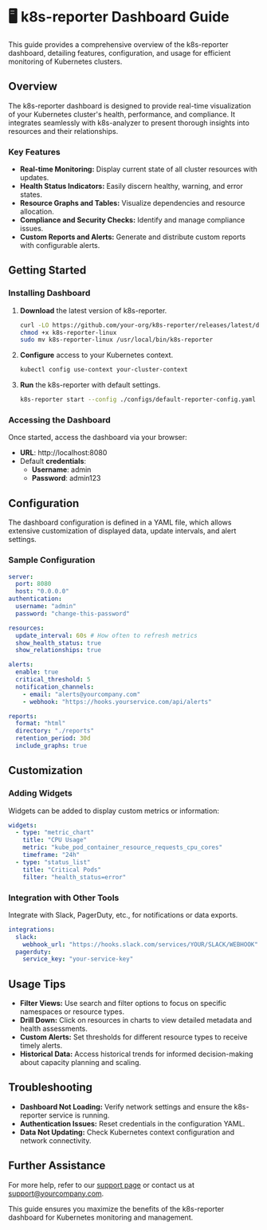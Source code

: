 # 🖥️ k8s-reporter Dashboard Guide

This guide provides a comprehensive overview of the k8s-reporter dashboard, detailing features, configuration, and usage for efficient monitoring of Kubernetes clusters.

## Overview

The k8s-reporter dashboard is designed to provide real-time visualization of your Kubernetes cluster's health, performance, and compliance. It integrates seamlessly with k8s-analyzer to present thorough insights into resources and their relationships.

### Key Features
- **Real-time Monitoring:** Display current state of all cluster resources with updates.
- **Health Status Indicators:** Easily discern healthy, warning, and error states.
- **Resource Graphs and Tables:** Visualize dependencies and resource allocation.
- **Compliance and Security Checks:** Identify and manage compliance issues.
- **Custom Reports and Alerts:** Generate and distribute custom reports with configurable alerts.

## Getting Started

### Installing Dashboard

1. **Download** the latest version of k8s-reporter.
   ```bash
   curl -LO https://github.com/your-org/k8s-reporter/releases/latest/download/k8s-reporter-linux
   chmod +x k8s-reporter-linux
   sudo mv k8s-reporter-linux /usr/local/bin/k8s-reporter
   ```

2. **Configure** access to your Kubernetes context.
   ```bash
   kubectl config use-context your-cluster-context
   ```

3. **Run** the k8s-reporter with default settings.
   ```bash
   k8s-reporter start --config ./configs/default-reporter-config.yaml
   ```

### Accessing the Dashboard

Once started, access the dashboard via your browser:
- **URL**: http://localhost:8080
- Default **credentials**: 
  - **Username**: admin
  - **Password**: admin123

## Configuration

The dashboard configuration is defined in a YAML file, which allows extensive customization of displayed data, update intervals, and alert settings.

### Sample Configuration

```yaml
server:
  port: 8080
  host: "0.0.0.0"
authentication:
  username: "admin"
  password: "change-this-password"

resources:
  update_interval: 60s # How often to refresh metrics
  show_health_status: true
  show_relationships: true

alerts:
  enable: true
  critical_threshold: 5
  notification_channels:
    - email: "alerts@yourcompany.com"
    - webhook: "https://hooks.yourservice.com/api/alerts"

reports:
  format: "html"
  directory: "./reports"
  retention_period: 30d
  include_graphs: true

```

## Customization

### Adding Widgets

Widgets can be added to display custom metrics or information:

```yaml
widgets:
  - type: "metric_chart"
    title: "CPU Usage"
    metric: "kube_pod_container_resource_requests_cpu_cores"
    timeframe: "24h"
  - type: "status_list"
    title: "Critical Pods"
    filter: "health_status=error"
```

### Integration with Other Tools

Integrate with Slack, PagerDuty, etc., for notifications or data exports.
```yaml
integrations:
  slack:
    webhook_url: "https://hooks.slack.com/services/YOUR/SLACK/WEBHOOK"
  pagerduty:
    service_key: "your-service-key"
```

## Usage Tips

- **Filter Views:** Use search and filter options to focus on specific namespaces or resource types.
- **Drill Down:** Click on resources in charts to view detailed metadata and health assessments.
- **Custom Alerts:** Set thresholds for different resource types to receive timely alerts.
- **Historical Data:** Access historical trends for informed decision-making about capacity planning and scaling.

## Troubleshooting

- **Dashboard Not Loading:** Verify network settings and ensure the k8s-reporter service is running.
- **Authentication Issues:** Reset credentials in the configuration YAML.
- **Data Not Updating:** Check Kubernetes context configuration and network connectivity.

## Further Assistance
For more help, refer to our [support page](http://support.yourcompany.com) or contact us at support@yourcompany.com.

This guide ensures you maximize the benefits of the k8s-reporter dashboard for Kubernetes monitoring and management.

